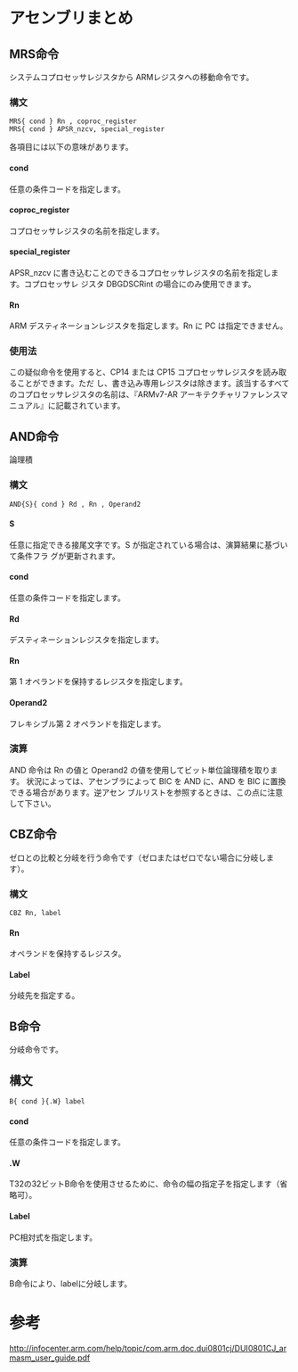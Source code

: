 # アセンブリまとめ

## MRS命令
システムコプロセッサレジスタから ARMレジスタへの移動命令です。

### 構文

```
MRS{ cond } Rn , coproc_register
MRS{ cond } APSR_nzcv, special_register
```

各項目には以下の意味があります。
#### cond
任意の条件コードを指定します。
#### coproc_register
コプロセッサレジスタの名前を指定します。
#### special_register
APSR_nzcv に書き込むことのできるコプロセッサレジスタの名前を指定します。コプロセッサレ
ジスタ DBGDSCRint の場合にのみ使用できます。
#### Rn
ARM デスティネーションレジスタを指定します。Rn に PC は指定できません。

### 使用法
この疑似命令を使用すると、CP14 または CP15 コプロセッサレジスタを読み取ることができます。ただ
し、書き込み専用レジスタは除きます。該当するすべてのコプロセッサレジスタの名前は、『ARMv7-AR
アーキテクチャリファレンスマニュアル』に記載されています。


## AND命令
論理積

### 構文

```
AND{S}{ cond } Rd , Rn , Operand2
```

#### S
任意に指定できる接尾文字です。S が指定されている場合は、演算結果に基づいて条件フラ
グが更新されます。

#### cond
任意の条件コードを指定します。

#### Rd
デスティネーションレジスタを指定します。

#### Rn
第 1 オペランドを保持するレジスタを指定します。

#### Operand2
フレキシブル第 2 オペランドを指定します。

### 演算
AND 命令は Rn の値と Operand2 の値を使用してビット単位論理積を取ります。
状況によっては、アセンブラによって BIC を AND に、AND を BIC に置換できる場合があります。逆アセン
ブルリストを参照するときは、この点に注意して下さい。


## CBZ命令
ゼロとの比較と分岐を行う命令です（ゼロまたはゼロでない場合に分岐します）。

### 構文

```
CBZ Rn, label
```

#### Rn
オペランドを保持するレジスタ。
#### Label
分岐先を指定する。


## B命令
分岐命令です。

## 構文

```
B{ cond }{.W} label
```

#### cond
任意の条件コードを指定します。

#### .W
T32の32ビットB命令を使用させるために、命令の幅の指定子を指定します（省略可）。

#### Label
PC相対式を指定します。

### 演算
B命令により、labelに分岐します。


# 参考
http://infocenter.arm.com/help/topic/com.arm.doc.dui0801cj/DUI0801CJ_armasm_user_guide.pdf